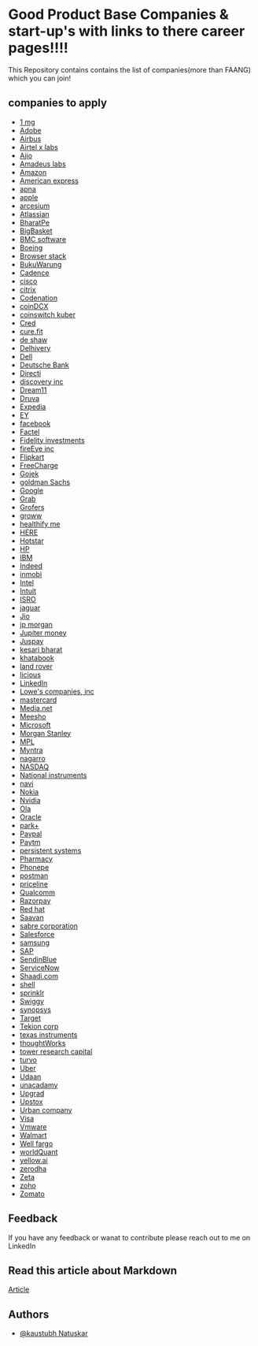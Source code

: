 
# Good Product Base Companies & start-up's with links to there career pages!!!!

This Repository contains contains the list of companies(more than FAANG) which you can join!




## companies to apply

* [1 mg](https://www.1mg.com/jobs)  
* [Adobe](https://www.adobe.com/careers.html)  
* [Airbus](https://www.airbus.com/careers.html)  
* [Airtel x labs](https://careers.airtel.com/)  
* [Ajio](https://www.ajio.com/ajio-careers)  
* [Amadeus labs](https://jobs.amadeus.com/)  
* [Amazon](https://www.amazon.jobs/en/)  
* [American express](https://www.americanexpress.com/en-us/careers/)  
* [apna]()  
* [apple](https://www.apple.com/careers/us/)  
* [arcesium](https://www.arcesium.com/careers.html)  
* [Atlassian](https://www.atlassian.com/company/careers)  
* [BharatPe](https://bharatpe.com/career)  
* [BigBasket](https://careers.bigbasket.com/)  
* [BMC software]()  
* [Boeing]()  
* [Browser stack]()  
* [BukuWarung]()  
* [Cadence]()  
* [cisco]()  
* [citrix]()  
* [Codenation]()  
* [coinDCX]()  
* [coinswitch kuber]()  
* [Cred]()  
* [cure.fit]()  
* [de shaw]()  
* [Delhivery]()  
* [Dell]()  
* [Deutsche Bank]()  
* [Directi]()  
* [discovery inc]()  
* [Dream11]()  
* [Druva]()  
* [Expedia]()  
* [EY]()  
* [facebook]()  
* [Factel]()  
* [Fidelity investments]()  
* [fireEye inc]()  
* [Flipkart]()  
* [FreeCharge]()  
* [Gojek]()  
* [goldman Sachs]()  
* [Google]()  
* [Grab]()  
* [Grofers]()  
* [groww]()  
* [healthify me]()  
* [HERE]()  
* [Hotstar]()  
* [HP]()  
* [IBM]()  
* [Indeed]()  
* [inmobi]()  
* [Intel]()  
* [Intuit]()  
* [ISRO]()  
* [jaguar]()  
* [Jio]()  
* [jp morgan]()    
* [Jupiter money]()  
* [Juspay]()  
* [kesari bharat]()  
* [khatabook]()  
* [land rover]()  
* [licious]()  
* [LinkedIn]()  
* [Lowe's companies, inc]()  
* [mastercard]()  
* [Media.net]()  
* [Meesho]()  
* [Microsoft]()  
* [Morgan Stanley]()  
* [MPL]()    
* [Myntra]()  
* [nagarro]()  
* [NASDAQ]()  
* [National instruments]()  
* [navi]()    
* [Nokia]()  
* [Nvidia]()  
* [Ola]()  
* [Oracle]()  
* [park+]()  
* [Paypal]()  
* [Paytm]()  
* [persistent systems]()  
* [Pharmacy]()  
* [Phonepe]()  
* [postman]()  
* [priceline]()  
* [Qualcomm]()  
* [Razorpay]()  
* [Red hat]()  
* [Saavan]()  
* [sabre corporation]()  
* [Salesforce]()  
* [samsung]()  
* [SAP]()  
* [SendinBlue]()  
* [ServiceNow]()  
* [Shaadi.com]()  
* [shell]()  
* [sprinklr]()  
* [Swiggy]()  
* [synopsys]()  
* [Target]()  
* [Tekion corp]()  
* [texas instruments]()  
* [thoughtWorks]()  
* [tower research capital]()  
* [turvo]()  
* [Uber]()  
* [Udaan]()  
* [unacadamy]()  
* [Upgrad]()  
* [Upstox]()  
* [Urban company]()  
* [Visa]()  
* [Vmware]()  
* [Walmart]()  
* [Well fargo]()  
* [worldQuant]()  
* [yellow.ai]()  
* [zerodha]()  
* [Zeta]()  
* [zoho]()   
* [Zomato]()  


## Feedback

If you have any feedback or wanat to contribute please reach out to me on LinkedIn  

## Read this article about Markdown

[Article](https://guides.github.com/features/mastering-markdown/)


## Authors

- [@kaustubh Natuskar](https://www.linkedin.com/in/kaustubhnatuskar/)






































































































































































































































































































































































































































































































































































































































































































































































































































































































  
